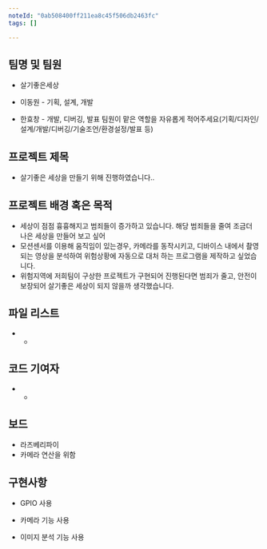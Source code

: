 ```yaml
---
noteId: "0ab508400ff211ea8c45f506db2463fc"
tags: []

---
```

## 팀명 및 팀원

* 살기좋은세상

* 이동원 - 기획, 설계, 개발
* 한효창 - 개발, 디버깅, 발표
팀원이 맡은 역할을 자유롭게 적어주세요(기획/디자인/설계/개발/디버깅/기술조언/환경설정/발표 등)

## 프로젝트 제목

* 살기좋은 세상을 만들기 위해 진행하였습니다.. 

## 프로젝트 배경 혹은 목적

* 세상이 점점 흉흉해지고 범죄들이 증가하고 있습니다. 해당 범죄들을 줄여 조금더 나은 세상을 만들어 보고 싶어
* 모션센서를 이용해 움직임이 있는경우, 카메라를 동작시키고, 디바이스 내에서 촬영되는 영상을 분석하여 위험상황에 자동으로 대처 하는 프로그램을 제작하고 싶었습니다.
* 위험지역에 저희팀이 구상한 프로젝트가 구현되어 진행된다면 범죄가 줄고, 안전이 보장되어 살기좋은 세상이 되지 않을까 생각했습니다.

## 파일 리스트
* -

## 코드 기여자
* -

## 보드

* 라즈베리파이
* 카메라 연산을 위함
 
## 구현사항

* GPIO 사용

* 카메라 기능 사용

* 이미지 분석 기능 사용
